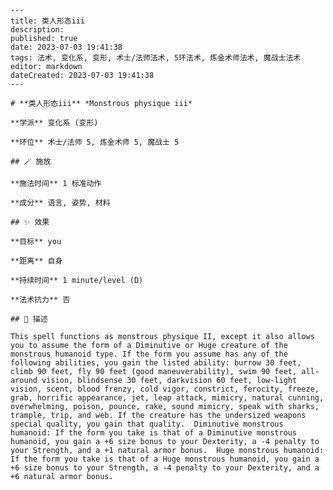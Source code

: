
    ---
    title: 类人形态iii
    description: 
    published: true
    date: 2023-07-03 19:41:38
    tags: 法术, 变化系, 变形, 术士/法师法术, 5环法术, 炼金术师法术, 魔战士法术
    editor: markdown
    dateCreated: 2023-07-03 19:41:38
    ---

    # **类人形态iii** *Monstrous physique iii*

    **学派** 变化系 (变形) 

    **环位** 术士/法师 5, 炼金术师 5, 魔战士 5

    ## 🪄 施放

    **施法时间** 1 标准动作

    **成分** 语言, 姿势, 材料

    ## ✨ 效果 

    **目标** you 

    **距离** 自身  

    **持续时间** 1 minute/level (D) 

    **法术抗力** 否

    ## 📖 描述

    This spell functions as monstrous physique II, except it also allows you to assume the form of a Diminutive or Huge creature of the monstrous humanoid type. If the form you assume has any of the following abilities, you gain the listed ability: burrow 30 feet, climb 90 feet, fly 90 feet (good maneuverability), swim 90 feet, all-around vision, blindsense 30 feet, darkvision 60 feet, low-light vision, scent, blood frenzy, cold vigor, constrict, ferocity, freeze, grab, horrific appearance, jet, leap attack, mimicry, natural cunning, overwhelming, poison, pounce, rake, sound mimicry, speak with sharks, trample, trip, and web. If the creature has the undersized weapons special quality, you gain that quality.  Diminutive monstrous humanoid: If the form you take is that of a Diminutive monstrous humanoid, you gain a +6 size bonus to your Dexterity, a -4 penalty to your Strength, and a +1 natural armor bonus.  Huge monstrous humanoid: If the form you take is that of a Huge monstrous humanoid, you gain a +6 size bonus to your Strength, a -4 penalty to your Dexterity, and a +6 natural armor bonus.
    
